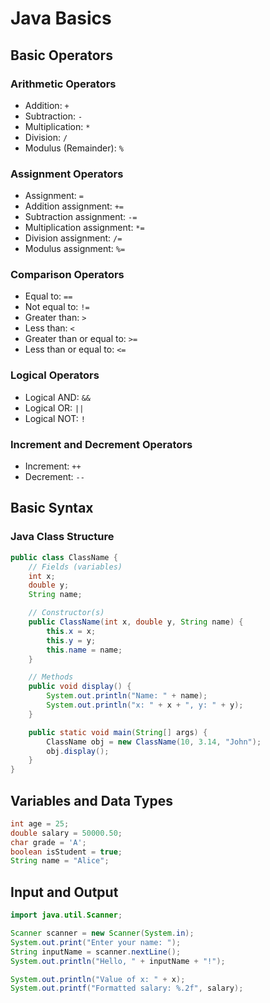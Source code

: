 # Java Basics

## Basic Operators

### Arithmetic Operators

- Addition: `+`
- Subtraction: `-`
- Multiplication: `*`
- Division: `/`
- Modulus (Remainder): `%`

### Assignment Operators

- Assignment: `=`
- Addition assignment: `+=`
- Subtraction assignment: `-=`
- Multiplication assignment: `*=`
- Division assignment: `/=`
- Modulus assignment: `%=`

### Comparison Operators

- Equal to: `==`
- Not equal to: `!=`
- Greater than: `>`
- Less than: `<`
- Greater than or equal to: `>=`
- Less than or equal to: `<=`

### Logical Operators

- Logical AND: `&&`
- Logical OR: `||`
- Logical NOT: `!`

### Increment and Decrement Operators

- Increment: `++`
- Decrement: `--`

## Basic Syntax

### Java Class Structure

```java
public class ClassName {
    // Fields (variables)
    int x;
    double y;
    String name;

    // Constructor(s)
    public ClassName(int x, double y, String name) {
        this.x = x;
        this.y = y;
        this.name = name;
    }

    // Methods
    public void display() {
        System.out.println("Name: " + name);
        System.out.println("x: " + x + ", y: " + y);
    }

    public static void main(String[] args) {
        ClassName obj = new ClassName(10, 3.14, "John");
        obj.display();
    }
}
```

## Variables and Data Types

```java
int age = 25;
double salary = 50000.50;
char grade = 'A';
boolean isStudent = true;
String name = "Alice";
```

## Input and Output

```java
import java.util.Scanner;

Scanner scanner = new Scanner(System.in);
System.out.print("Enter your name: ");
String inputName = scanner.nextLine();
System.out.println("Hello, " + inputName + "!");

System.out.println("Value of x: " + x);
System.out.printf("Formatted salary: %.2f", salary);

```
